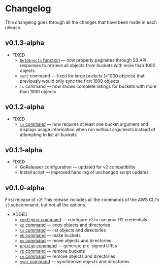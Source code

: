 # Changelog

This changelog goes through all the changes that have been made in each release.

## v0.1.3-alpha

- FIXED
  - [`GetObjects` function](pkg/bucket.go) — now properly paginates through S3 API responses to retrieve all objects from buckets with more than 1000 objects
  - `sync` command — fixed for large buckets (>1000 objects) that previously would only sync the first 1000 objects
  - `ls` command — now shows complete listings for buckets with more than 1000 objects

## v0.1.2-alpha

- FIXED
  - [`ls` command](cmd/ls.go) — now requires at least one bucket argument and displays usage information when run without arguments instead of attempting to list all buckets

## v0.1.1-alpha

- FIXED
  - GoReleaser configuration — updated for v2 compatibility
  - Install script — improved handling of unchanged script updates

## v0.1.0-alpha

First release of `r2`! This release includes all the commands of the AWS CLI's `s3` subcommand, but
not all the options.

- ADDED
  - [`configure` command](cmd/configure.go) — configure `r2` to use your R2 credentials
  - [`cp` command](cmd/cp.go) — copy objects and directories
  - [`ls` command](cmd/ls.go) — list objects and directories
  - [`mb` command](cmd/mb.go) — make buckets
  - [`mv` command](cmd/mv.go) — move objects and directories
  - [`presign` command](cmd/presign.go) — generate pre-signed URLs
  - [`rb` command](cmd/rb.go) — remove buckets
  - [`rm` command](cmd/rm.go) — remove objects and directories
  - [`sync` command](cmd/sync.go) — synchronize objects and directories
